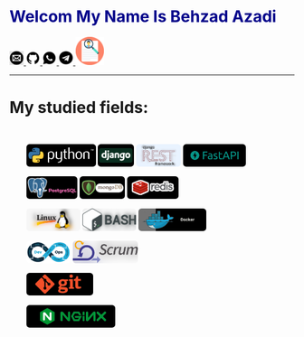 <h1 style="color:darkblue">Welcom My Name Is Behzad Azadi</h1>
<div>
        <div class="row">
            <a href='mailto:behzad.azadi2693@gmail.com'> <img style='width:5%; height:5%' src="https://github.com/behzad-azadi2693/behzad-azadi2693/blob/main/img/email.png"> </a>
            <a href='https://github.com/behzad-azadi2693/'> <img style='width:5%; height:5%' src="https://github.com/behzad-azadi2693/behzad-azadi2693/blob/main/img/github.png"> </a>
            <a href='https://wa.me/+989032627632'> <img style='width:5%; height:5%' src="https://github.com/behzad-azadi2693/behzad-azadi2693/blob/main/img/whatsapp.png"> </a>
            <a href='https://telegram.me/behzad_azadi2693'> <img style='width:5%; height:5%' src="https://github.com/behzad-azadi2693/behzad-azadi2693/blob/main/img/telegram.png"> </a>
                <a href="https://github.com/behzad-azadi2693/behzad-azadi2693/raw/main/img/resume-behzad_azad.pdf" download> <img style='width:10%; height:10%' src="https://github.com/behzad-azadi2693/behzad-azadi2693/blob/main/img/resume.png"> </a>
        </div>
</div>
<hr>
<h1>My studied fields:</h1>
<div style="background-image:rgba(0, 0, 0);padding: 10px !important">
    <div style="margin: 20px;">
        <p></p>
        <img style="height:40px; border-radius: .4em;" src="https://github.com/behzad-azadi2693/behzad-azadi2693/blob/main/img/python.png" >
        <img style="height:40px; border-radius: .4em;" src="https://github.com/behzad-azadi2693/behzad-azadi2693/blob/main/img/django.png" >
        <img style="height:40px; border-radius: .4em;" src="https://github.com/behzad-azadi2693/behzad-azadi2693/blob/main/img/drf.png" >
        <img style="height:40px; border-radius: .4em;" src="https://github.com/behzad-azadi2693/behzad-azadi2693/blob/main/img/fastapi.png" >
        <p></p>
        <img style="height:40px; border-radius: .4em;" src="https://github.com/behzad-azadi2693/behzad-azadi2693/blob/main/img/postgres.png" >
        <img style="height:40px; border-radius: .4em;" src="https://github.com/behzad-azadi2693/behzad-azadi2693/blob/main/img/mongo.png" >
        <img style="height:40px; border-radius: .4em;" src="https://github.com/behzad-azadi2693/behzad-azadi2693/blob/main/img/redis.png" >
        <p></p>
        <img style="height:40px; border-radius: .4em;" src="https://github.com/behzad-azadi2693/behzad-azadi2693/blob/main/img/linux.png" >
        <img style="height:40px; border-radius: .4em;" src="https://github.com/behzad-azadi2693/behzad-azadi2693/blob/main/img/bash.png" >
        <img style="height:40px; border-radius: .4em;" src="https://github.com/behzad-azadi2693/behzad-azadi2693/blob/main/img/docker.png" >
        <p></p>
        <img style="height:40px; border-radius: .4em;" src="https://github.com/behzad-azadi2693/behzad-azadi2693/blob/main/img/devops.png" >
        <img style="height:40px; border-radius: .4em;" src="https://github.com/behzad-azadi2693/behzad-azadi2693/blob/main/img/scrum.png" >
        <p></p>
        <img style="height:40px; border-radius: .4em;" src="https://github.com/behzad-azadi2693/behzad-azadi2693/blob/main/img/git.png" >
        <p></p>
        <img style="height:40px; border-radius: .4em;" src="https://github.com/behzad-azadi2693/behzad-azadi2693/blob/main/img/nginx.png" >
    </div>
</div>
